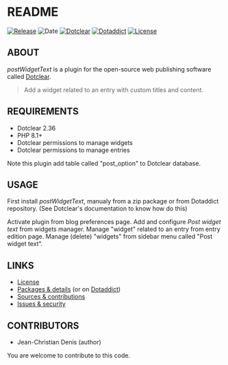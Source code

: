 # README

[![Release](https://img.shields.io/github/v/release/jcdenis/postWidgetText?color=lightblue)](https://github.com/JcDenis/postWidgetText/releases) 
![Date](https://img.shields.io/github/release-date/jcdenis/postWidgetText?color=red) 
[![Dotclear](https://img.shields.io/badge/dotclear-v2.36-137bbb.svg)](https://fr.dotclear.org/download) 
[![Dotaddict](https://img.shields.io/badge/dotaddict-official-9ac123.svg)](https://plugins.dotaddict.org/dc2/details/postWidgetText) 
[![License](https://img.shields.io/github/license/jcdenis/postWidgetText?color=white)](https://github.com/JcDenis/postWidgetText/blob/master/LICENSE) 

## ABOUT

_postWidgetText_ is a plugin for the open-source web publishing software called [Dotclear](https://www.dotclear.org).

> Add a widget related to an entry with custom titles and content.

## REQUIREMENTS

* Dotclear 2.36
* PHP 8.1+
* Dotclear permissions to manage widgets
* Dotclear permissions to manage entries

Note this plugin add table called "post_option" to Dotclear database.

## USAGE

First install _postWidgetText_, manualy from a zip package or from 
Dotaddict repository. (See Dotclear's documentation to know how do this)

Activate plugin from blog preferences page.
Add and configure _Post widget text_ from widgets manager.
Manage "widget" related to an entry from entry edition page.
Manage (delete) "widgets" from sidebar menu called "Post widget text".

## LINKS

* [License](https://github.com/JcDenis/postWidgetText/blob/master/LICENSE)
* [Packages & details](https://github.com/JcDenis/postWidgetText/releases) (or on [Dotaddict](https://plugins.dotaddict.org/dc2/details/postWidgetText))
* [Sources & contributions](https://github.com/JcDenis/postWidgetText)
* [Issues & security](https://github.com/JcDenis/postWidgetText/issues)

## CONTRIBUTORS

* Jean-Christian Denis (author)

You are welcome to contribute to this code.
